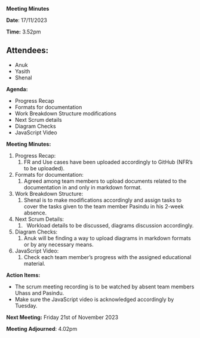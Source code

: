 ﻿**Meeting Minutes**

**Date**: 17/11/2023

**Time:** 3.52pm 



**Attendees:**
-
- Anuk
- Yasith 
- Shenal 



**Agenda:**

- Progress Recap
- Formats for documentation
- Work Breakdown Structure modifications
- Next Scrum details
- Diagram Checks
- JavaScript Video



**Meeting Minutes:**

1. Progress Recap:
   1. FR and Use cases have been uploaded accordingly to GitHub (NFR’s to be uploaded).
1. Formats for documentation:
   1. Agreed among team members to upload documents related to the documentation in and only in markdown format.
1. Work Breakdown Structure:
   1. Shenal is to make modifications accordingly and assign tasks to cover the tasks given to the team member Pasindu in his 2-week absence.
1. Next Scrum Details:
   1. ` `Workload details to be discussed, diagrams discussion accordingly.
1. Diagram Checks:
   1. Anuk will be finding a way to upload diagrams in markdown formats or by any necessary means.
1. JavaScript Video:
   1. Check each team member’s progress with the assigned educational material. 

**Action Items:**

- The scrum meeting recording is to be watched by absent team members Uhass and Pasindu.
- Make sure the JavaScript video is acknowledged accordingly by Tuesday. 



**Next Meeting:** Friday 21st of November 2023 



**Meeting Adjourned**: 4.02pm 

